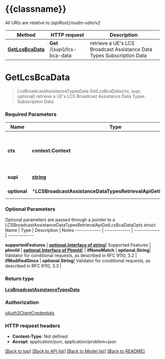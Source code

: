 # {{classname}}

All URIs are relative to *{apiRoot}/nudm-sdm/v2*

Method | HTTP request | Description
------------- | ------------- | -------------
[**GetLcsBcaData**](LCSBroadcastAssistanceDataTypesRetrievalApi.md#GetLcsBcaData) | **Get** /{supi}/lcs-bca-data | retrieve a UE&#x27;s LCS Broadcast Assistance Data Types Subscription Data

# **GetLcsBcaData**
> LcsBroadcastAssistanceTypesData GetLcsBcaData(ctx, supi, optional)
retrieve a UE's LCS Broadcast Assistance Data Types Subscription Data

### Required Parameters

Name | Type | Description  | Notes
------------- | ------------- | ------------- | -------------
 **ctx** | **context.Context** | context for authentication, logging, cancellation, deadlines, tracing, etc.
  **supi** | [**string**](.md)| Identifier of the UE | 
 **optional** | ***LCSBroadcastAssistanceDataTypesRetrievalApiGetLcsBcaDataOpts** | optional parameters | nil if no parameters

### Optional Parameters
Optional parameters are passed through a pointer to a LCSBroadcastAssistanceDataTypesRetrievalApiGetLcsBcaDataOpts struct
Name | Type | Description  | Notes
------------- | ------------- | ------------- | -------------

 **supportedFeatures** | [**optional.Interface of string**](.md)| Supported Features | 
 **plmnId** | [**optional.Interface of PlmnId**](.md)|  | 
 **ifNoneMatch** | **optional.String**| Validator for conditional requests, as described in RFC 9110, 3.2 | 
 **ifModifiedSince** | **optional.String**| Validator for conditional requests, as described in RFC 9110, 3.3 | 

### Return type

[**LcsBroadcastAssistanceTypesData**](LcsBroadcastAssistanceTypesData.md)

### Authorization

[oAuth2ClientCredentials](../README.md#oAuth2ClientCredentials)

### HTTP request headers

 - **Content-Type**: Not defined
 - **Accept**: application/json, application/problem+json

[[Back to top]](#) [[Back to API list]](../README.md#documentation-for-api-endpoints) [[Back to Model list]](../README.md#documentation-for-models) [[Back to README]](../README.md)

